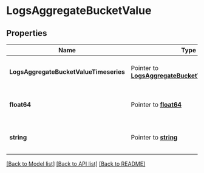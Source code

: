 # LogsAggregateBucketValue

## Properties

Name | Type | Description | Notes
---- | ---- | ----------- | ------
**LogsAggregateBucketValueTimeseries** | Pointer to [**LogsAggregateBucketValueTimeseries**](LogsAggregateBucketValueTimeseries.md) | A pointer to the appropriate element. |
**float64** | Pointer to [**float64**](float64.md) | A pointer to the appropriate element. |
**string** | Pointer to [**string**](string.md) | A pointer to the appropriate element. |


[[Back to Model list]](../README.md#documentation-for-models) [[Back to API list]](../README.md#documentation-for-api-endpoints) [[Back to README]](../README.md)


